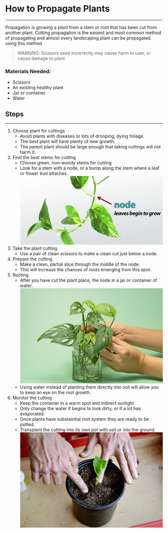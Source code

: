 # __How to Propagate Plants__
---
Propagation is growing a plant from a stem or root that has been cut from another plant. Cutting propagation is the easiest and most common method of propagating and almost every landscaping plant can be propagated using this method

>WARNING: Scissors used incorrectly may cause harm to user, or cause damage to plant
### Materials Needed:
-  Scissors
- An existing healthy plant
- Jar or container
- Water

## Steps
---
1. Choose plant for cuttings
    - Avoid plants with diseases or lots of drooping, dying foliage.
    - The best plant will have plenty of new growth.
    - The parent plant should be large enough that taking cuttings will not harm it.
3. Find the best stems for cutting
    - Choose green, non-woody stems for cutting
    - Look for a stem with a node, or a bump along the stem where a leaf or flower bud attaches.
     ![node](node.jpg)
4. Take the plant cutting
    - Use a pair of clean scissors to make a clean cut just below a node. 
5. Prepare the cutting
    - Make a clean, partial slice through the middle of the node. 
    - This will increase the chances of roots emerging from this spot. 
6. Rooting
    - After you have cut the plant place, the node in a jar or container of water.
    ![houseplant](houseplant.jpg)
    - Using water instead of planting them directly into soil will allow you to keep an eye on the root growth.
7. Monitor the cutting
    - Keep the container in a warm spot and indirect sunlight
    - Only change the water if begins to look dirty, or if a lot has evaporated.
    - Once plants have substaintial root system they are ready to be potted.
    - Transplant the cutting into its own pot with soil or into the ground.
    ![replant](replant.jpg)



[//]: # (These are reference links used in the body of this note and get stripped out when the markdown processor does its job. There is no need to format nicely because it shouldn't be seen. Thanks SO - http://stackoverflow.com/questions/4823468/store-comments-in-markdown-syntax)

   [dill]: <https://github.com/joemccann/dillinger>
   [git-repo-url]: <https://github.com/joemccann/dillinger.git>
   [john gruber]: <http://daringfireball.net>
   [df1]: <http://daringfireball.net/projects/markdown/>
   [markdown-it]: <https://github.com/markdown-it/markdown-it>
   [Ace Editor]: <http://ace.ajax.org>
   [node.js]: <http://nodejs.org>
   [Twitter Bootstrap]: <http://twitter.github.com/bootstrap/>
   [jQuery]: <http://jquery.com>
   [@tjholowaychuk]: <http://twitter.com/tjholowaychuk>
   [express]: <http://expressjs.com>
   [AngularJS]: <http://angularjs.org>
   [Gulp]: <http://gulpjs.com>

   [PlDb]: <https://github.com/joemccann/dillinger/tree/master/plugins/dropbox/README.md>
   [PlGh]: <https://github.com/joemccann/dillinger/tree/master/plugins/github/README.md>
   [PlGd]: <https://github.com/joemccann/dillinger/tree/master/plugins/googledrive/README.md>
   [PlOd]: <https://github.com/joemccann/dillinger/tree/master/plugins/onedrive/README.md>
   [PlMe]: <https://github.com/joemccann/dillinger/tree/master/plugins/medium/README.md>
   [PlGa]: <https://github.com/RahulHP/dillinger/blob/master/plugins/googleanalytics/README.md>

